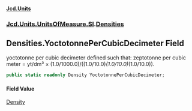 #### [Jcd.Units](index.md 'index')

### [Jcd.Units.UnitsOfMeasure.SI](Jcd.Units.UnitsOfMeasure.SI.md 'Jcd.Units.UnitsOfMeasure.SI').[Densities](Densities.md 'Jcd.Units.UnitsOfMeasure.SI.Densities')

## Densities.YoctotonnePerCubicDecimeter Field

yoctotonne per cubic decimeter defined such that: zeptotonne per cubic meter = yt/dm³ ×
(1.0/1000.0)/((1.0/10.0)*(1.0/10.0)*(1.0/10.0)).

```csharp
public static readonly Density YoctotonnePerCubicDecimeter;
```

#### Field Value

[Density](Density.md 'Jcd.Units.UnitTypes.Density')